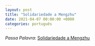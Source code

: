 ```yaml
---
layout: post
title: "Solidariedade a Mengzhu"
date: 2021-04-07 00:00:00 +0000
categories: português
---
```


*Passa Palavra*: [Solidariedade a Mengzhu](https://passapalavra.info/2021/04/137418/)
